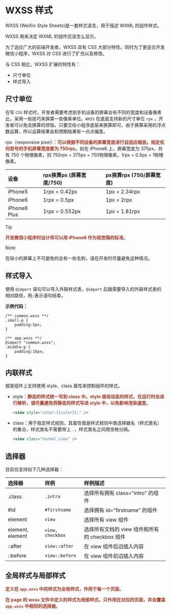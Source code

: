 # WXSS 样式

WXSS (WeiXin Style Sheets)是一套样式语言，用于描述 WXML 的组件样式。

WXSS 用来决定 WXML 的组件应该怎么显示。

为了适应广大的前端开发者，WXSS 具有 CSS 大部分特性。同时为了更适合开发微信小程序，WXSS 对 CSS 进行了扩充以及修改。

与 CSS 相比，WXSS 扩展的特性有：

- 尺寸单位
- 样式导入

## 尺寸单位

在写 `CSS` 样式时，开发者需要考虑到手机设备的屏幕会有不同的宽度和设备像素比，采用一些技巧来换算一些像素单位。`WXSS` 在底层支持新的尺寸单位 `rpx` ，开发者可以免去换算的烦恼，只要交给小程序底层来换算即可，由于换算采用的浮点数运算，所以运算结果会和预期结果有一点点偏差。

rpx（responsive pixel）：<strong style="color:#ae3520;">可以根据不同设备的屏幕宽度进行自适应缩放。规定任何型号的手机屏幕宽度都为 750rpx</strong>。如在 iPhone6 上，屏幕宽度为 375px，共有 750 个物理像素，则 750rpx = 375px = 750物理像素，1rpx = 0.5px = 1物理像素。

| 设备         | rpx换算px (屏幕宽度/750) | px换算rpx (750/屏幕宽度) |
| :----------- | :----------------------- | :----------------------- |
| iPhone5      | 1rpx = 0.42px            | 1px = 2.34rpx            |
| iPhone6      | 1rpx = 0.5px             | 1px = 2rpx               |
| iPhone6 Plus | 1rpx = 0.552px           | 1px = 1.81rpx            |

> [!tip]
>
> <strong style="color:#ae3520;">开发微信小程序时设计师可以用 iPhone6 作为视觉稿的标准</strong>。

> [!note]
>
> 在较小的屏幕上不可避免的会有一些毛刺，请在开发时尽量避免这种情况。

## 样式导入

使用 `@import` 语句可以导入外联样式表，`@import` 后跟需要导入的外联样式表的相对路径，用`;`表示语句结束。

**示例代码：**

```less
/** common.wxss **/
.small-p {
    padding:5px;
}

/** app.wxss **/
@import "common.wxss";
.middle-p {
    padding:15px;
}
```

## 内联样式

框架组件上支持使用 style、class 属性来控制组件的样式。

- style：<strong style="color:#ae3520;">静态的样式统一写到 class 中。style 接收动态的样式，在运行时会进行解析，请尽量避免将静态的样式写进 style 中，以免影响渲染速度</strong>。

  ```html
  <view style="color:{{color}};" />
  ```

- class：用于指定样式规则，其属性值是样式规则中类选择器名（样式类名）的集合，样式类名不需要带上 `.`，样式类名之间用空格分隔。

  ```html
  <view class="normal_view" />
  ```

## 选择器

目前仅支持如下几种选择器：

| 选择器           | 样例             | 样例描述                                       |
| :--------------- | :--------------- | :--------------------------------------------- |
| .class           | `.intro`         | 选择所有拥有 class="intro" 的组件              |
| #id              | `#firstname`     | 选择拥有 id="firstname" 的组件                 |
| element          | `view`           | 选择所有 view 组件                             |
| element, element | `view, checkbox` | 选择所有文档的 view 组件和所有的 checkbox 组件 |
| ::after          | `view::after`    | 在 view 组件后边插入内容                       |
| ::before         | `view::before`   | 在 view 组件前边插入内容                       |

## 全局样式与局部样式

<strong style="color:#ae3520;">定义在 `app.wxss` 中的样式为全局样式，作用于每一个页面</strong>。

<strong style="color:#ae3520;">在 page 的 wxss 文件中定义的样式为局部样式，只作用在对应的页面，并会覆盖 `app.wxss` 中相同的选择器</strong>。

